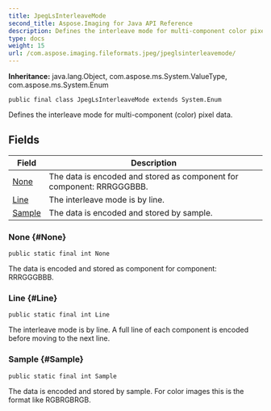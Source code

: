 ```yaml
---
title: JpegLsInterleaveMode
second_title: Aspose.Imaging for Java API Reference
description: Defines the interleave mode for multi-component color pixel data.
type: docs
weight: 15
url: /com.aspose.imaging.fileformats.jpeg/jpeglsinterleavemode/
---
```

**Inheritance:**
java.lang.Object, com.aspose.ms.System.ValueType, com.aspose.ms.System.Enum
```
public final class JpegLsInterleaveMode extends System.Enum
```

Defines the interleave mode for multi-component (color) pixel data.
## Fields

| Field | Description |
| --- | --- |
| [None](#None) | The data is encoded and stored as component for component: RRRGGGBBB. |
| [Line](#Line) | The interleave mode is by line. |
| [Sample](#Sample) | The data is encoded and stored by sample. |
### None {#None}
```
public static final int None
```


The data is encoded and stored as component for component: RRRGGGBBB.

### Line {#Line}
```
public static final int Line
```


The interleave mode is by line. A full line of each component is encoded before moving to the next line.

### Sample {#Sample}
```
public static final int Sample
```


The data is encoded and stored by sample. For color images this is the format like RGBRGBRGB.

